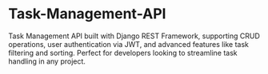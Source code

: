 # Task-Management-API
Task Management API built with Django REST Framework, supporting CRUD operations, user authentication via JWT, and advanced features like task filtering and sorting. Perfect for developers looking to streamline task handling in any project.

